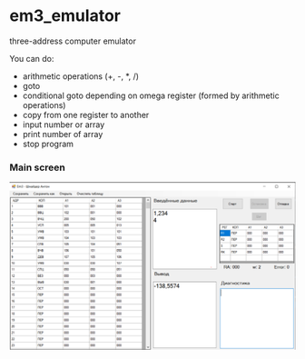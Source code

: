 # em3_emulator
three-address computer emulator

You can do:
* arithmetic operations (+, -, \*, /)
* goto
* conditional goto depending on omega register (formed by arithmetic operations)
* copy from one register to another
* input number or array
* print number of array
* stop program
  
### Main screen
![main screen](img/example.png)
